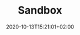 ---
title: "Sandbox"
description: "Testing automated QSDA extracts"
lead: "Testing automated QSDA extracts"
date: 2020-10-13T15:21:01+02:00
lastmod: 2020-10-13T15:21:01+02:00
draft: true
images: []
weight: 1
toc: true

---